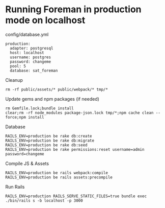 # Running Foreman in production mode on localhost
config/database.yml 
```
production:
  adapter: postgresql
  host: localhost
  username: postgres
  password: changeme
  pool: 5
  database: sat_foreman
```

Cleanup
```
rm -rf public/assets/* public/webpack/* tmp/*
```

Update gems and npm packages (if needed)
```
rm Gemfile.lock;bundle install
clear;rm -rf node_modules package-json.lock tmp/*;npm cache clean --force;npm install
```
Database
```
RAILS_ENV=production be rake db:create
RAILS_ENV=production be rake db:migrate
RAILS_ENV=production be rake db:seed
RAILS_ENV=production be rake permissions:reset username=admin password=changeme
```

Compile JS & Assets
```
RAILS_ENV=production be rails webpack:compile
RAILS_ENV=production be rails assets:precompile
```

Run Rails
```
RAILS_ENV=production RAILS_SERVE_STATIC_FILES=true bundle exec ./bin/rails s -b localhost -p 3000
```
